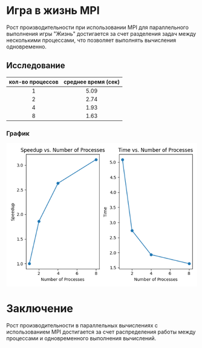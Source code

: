 # Игра в жизнь MPI

Рост производительности при использовании MPI для параллельного выполнения игры "Жизнь" достигается за счет разделения 
задач между несколькими процессами, что позволяет выполнять вычисления одновременно. 

## Исследование

| кол-во процессов 	| среднее время (сек) 	|
|:----------------:	|:-------------------:	|
|         1        	|         5.09        	|
|         2        	|         2.74        	|
|         4        	|         1.93        	|
|         8        	|         1.63        	|

### График

![график](./result.png)

# Заключение

Рост производительности в параллельных вычислениях с использованием MPI достигается за счет распределения работы 
между процессами и одновременного выполнения вычислений.